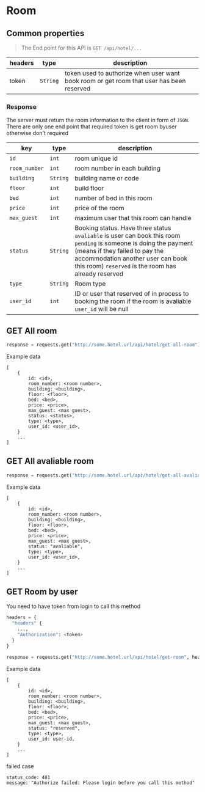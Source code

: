# Room
## Common properties
> The End point for this API is `GET /api/hotel/...`  

|headers| type |description|
|---|---|--|
|token| `String`| token used to authorize when user want book room or get room that user has been reserved |

### Response
 The server must return the room information to the client in form of `JSON`. There are only one end point that required token is get room byuser otherwise don't required

|key|type|description|
|---|---|---|
|`id`| `int`|room unique id|
|`room_number`| `int`| room number in each building|
|`building`| `String`| building name or code|
|`floor`|`int`| build floor|
|`bed`|`int`| number of bed in this room|
|`price`|`int`| price of the room|
|`max_guest`|`int`| maximum user that this room can handle|
|`status`|`String`|Booking status. Have three status `avaliable` is user can book this room `pending` is someone is doing the payment (means if they failed to pay the accommodation another user can book this room) `reserved` is the room has already reserved
|`type`|`String`| Room type |
|`user_id`|`int`| ID or user that reserved of in process to booking the room if the room is avaliable `user_id` will be null|



## GET All room
```py
response = requests.get("http://some.hotel.url/api/hotel/get-all-room") 
```

Example data
```
[
    {
        id: <id>,
        room_number: <room number>,
        building: <building>,
        floor: <floor>,
        bed: <bed>,
        price: <price>,
        max_guest: <max guest>,
        status: <status>,
        type: <type>,
        user_id: <user_id>,
    }
    ...
]
```

## GET All avaliable room
```py
response = requests.get("http://some.hotel.url/api/hotel/get-all-avaliable-room")
```

Example data
```
[
    {
        id: <id>,
        room_number: <room number>,
        building: <building>,
        floor: <floor>,
        bed: <bed>,
        price: <price>,
        max_guest: <max guest>,
        status: "avaliable",
        type: <type>,
        user_id: <user_id>,
    }
    ...
]
```

## GET Room by user
You need to have token from login to call this method
```py
headers = {
  "headers" {
    ...,
    "Authorization": <token>
  }
}

response = requests.get("http://some.hotel.url/api/hotel/get-room", headers=headers))
```

Example data
```
[
    {
        id: <id>,
        room_number: <room number>,
        building: <building>,
        floor: <floor>,
        bed: <bed>,
        price: <price>,
        max_guest: <max guest>,
        status: "reserved",
        type: <type>,
        user_id: user-id,
    }
    ...
]
```

failed case
```
status_code: 401
message: "Authorize failed: Please login before you call this method"
```



